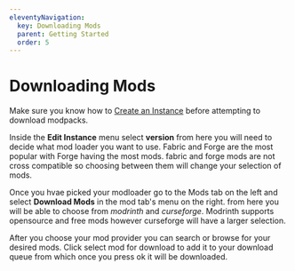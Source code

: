 ```yaml
---
eleventyNavigation:
  key: Downloading Mods
  parent: Getting Started
  order: 5
---
```

# Downloading Mods

Make sure you know how to [Create an Instance](../create-instance) before attempting to download modpacks.

Inside the **Edit Instance** menu select **version** from here you will need to decide what mod loader you want to use. Fabric and Forge are the most popular with Forge having the most mods. fabric and forge mods are not cross compatible so choosing between them will change your selection of mods.

Once you hvae picked your modloader go to the Mods tab on the left and select **Download Mods** in the mod tab's menu on the right. from here you will be able to choose from *modrinth* and *curseforge*. Modrinth supports opensource and free mods however curseforge will have a larger selection.

After you choose your mod provider you can search or browse for your desired mods. Click select mod for download to add it to your download queue from which once you press ok it will be downloaded.